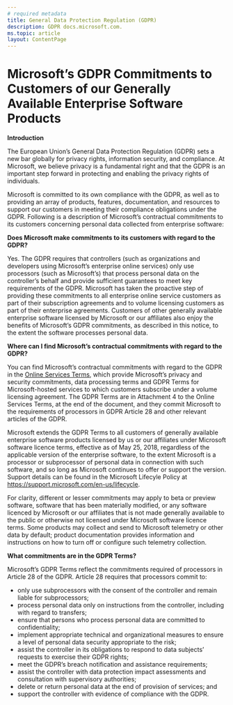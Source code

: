 ```yaml
---
# required metadata
title: General Data Protection Regulation (GDPR)
description: GDPR docs.microsoft.com.
ms.topic: article
layout: ContentPage
---
```


# <a name="microsofts-gdpr-commitments-to-customers-of-our-generally-available-enterprise-software-products"></a>Microsoft’s GDPR Commitments to Customers of our Generally Available Enterprise Software Products

**Introduction**

The European Union’s General Data Protection Regulation (GDPR) sets a new bar globally for privacy rights, information security, and compliance. At Microsoft, we believe privacy is a fundamental right and that the GDPR is an important step forward in protecting and enabling the privacy rights of individuals.     

Microsoft is committed to its own compliance with the GDPR, as well as to providing an array of products, features, documentation, and resources to support our customers in meeting their compliance obligations under the GDPR. Following is a description of Microsoft’s contractual commitments to its customers concerning personal data collected from enterprise software:

**Does Microsoft make commitments to its customers with regard to the GDPR?**

Yes. The GDPR requires that controllers (such as organizations and developers using Microsoft’s enterprise online services) only use processors (such as Microsoft’s) that process personal data on the controller’s behalf and provide sufficient guarantees to meet key requirements of the GDPR. Microsoft has taken the proactive step of providing these commitments to all enterprise online service customers as part of their subscription agreements and to volume licensing customers as part of their enterprise agreements. Customers of other generally available enterprise software licensed by Microsoft or our affiliates also enjoy the benefits of Microsoft’s GDPR commitments, as described in this notice, to the extent the software processes personal data.

**Where can I find Microsoft’s contractual commitments with regard to the GDPR?**

You can find Microsoft’s contractual commitments with regard to the GDPR in the [Online Services Terms](https://na01.safelinks.protection.outlook.com/?url=http%3A%2F%2Fwww.microsoftvolumelicensing.com%2FDocumentSearch.aspx%3FMode%3D3%26DocumentTypeId%3D46&data=04%7C01%7Ccolvog%40microsoft.com%7C4d7ac59082394bd57e5808d57b0e0368%7C72f988bf86f141af91ab2d7cd011db47%7C1%7C0%7C636550222480031404%7CUnknown%7CTWFpbGZsb3d8eyJWIjoiMC4wLjAwMDAiLCJQIjoiV2luMzIiLCJBTiI6Ik1haWwifQ%3D%3D%7C-1&sdata=tbYN10WQtaVgss%2FPzHELXV2VDU8J20VP5bmzIydEZYA%3D&reserved=0), which provide Microsoft’s privacy and security commitments, data processing terms and GDPR Terms for Microsoft-hosted services to which customers subscribe under a volume licensing agreement. The GDPR Terms are in Attachment 4 to the Online Services Terms, at the end of the document, and they commit Microsoft to the requirements of processors in GDPR Article 28 and other relevant articles of the GDPR. 

Microsoft extends the GDPR Terms to all customers of generally available enterprise software products licensed by us or our affiliates under Microsoft software licence terms, effective as of May 25, 2018, regardless of the applicable version of the enterprise software, to the extent Microsoft is a processor or subprocessor of personal data in connection with such software, and so long as Microsoft continues to offer or support the version. Support details can be found in the Microsoft Lifecyle Policy at https://support.microsoft.com/en-us/lifecycle.

For clarity, different or lesser commitments may apply to beta or preview software, software that has been materially modified, or any software licenced by Microsoft or our affiliates that is not made generally available to the public or otherwise not licensed under Microsoft software licence terms. Some products may collect and send to Microsoft telemetry or other data by default; product documentation provides information and instructions on how to turn off or configure such telemetry collection.

**What commitments are in the GDPR Terms?**

Microsoft’s GDPR Terms reflect the commitments required of processors in Article 28 of the GDPR.  Article 28 requires that processors commit to:

-   only use subprocessors with the consent of the controller and remain liable for subprocessors;
-   process personal data only on instructions from the controller, including with regard to transfers;
-   ensure that persons who process personal data are committed to confidentiality;
-   implement appropriate technical and organizational measures to ensure a level of personal data security appropriate to the risk;
-   assist the controller in its obligations to respond to data subjects’ requests to exercise their GDPR rights;
-   meet the GDPR’s breach notification and assistance requirements;
-   assist the controller with data protection impact assessments and consultation with supervisory authorities; 
-   delete or return personal data at the end of provision of services; and
-   support the controller with evidence of compliance with the GDPR.
